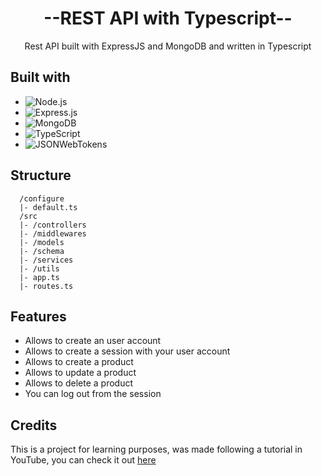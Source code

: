 <div align="center">
  <h1>--REST API with Typescript--</h1>
  <p>Rest API built with ExpressJS and MongoDB and written in Typescript</p>
</div>

## Built with

* ![Node.js][Node.js]
* ![Express.js][Express.js]
* ![MongoDB][MongoDB]
* ![TypeScript][TypeScript]
* ![JSONWebTokens][JSONWebTokens]

[Node.js]: https://img.shields.io/badge/node.js-339933?style=for-the-badge&logo=nodejs&logoColor=white
[Express.js]: https://img.shields.io/badge/express-000000?style=for-the-badge&logo=express&logoColor=white
[MongoDB]: https://img.shields.io/badge/mongodb-47A248?style=for-the-badge&logo=mongodb&logoColor=white
[TypeScript]: https://img.shields.io/badge/typescript-3178C6?style=for-the-badge&logo=typescript&logoColor=white
[JSONWebTokens]: https://img.shields.io/badge/jsonwebtokens-000000?style=for-the-badge&logo=jsonwebtokens&logoColor=white

## Structure
```
  /configure
  |- default.ts
  /src
  |- /controllers
  |- /middlewares
  |- /models
  |- /schema
  |- /services
  |- /utils
  |- app.ts
  |- routes.ts
```

## Features
* Allows to create an user account
* Allows to create a session with your user account
* Allows to create a product 
* Allows to update a product
* Allows to delete a product
* You can log out from the session

## Credits
This is a project for learning purposes, was made following a tutorial in YouTube, you can check it out [here](https://www.youtube.com/watch?v=BWUi6BS9T5Y)

